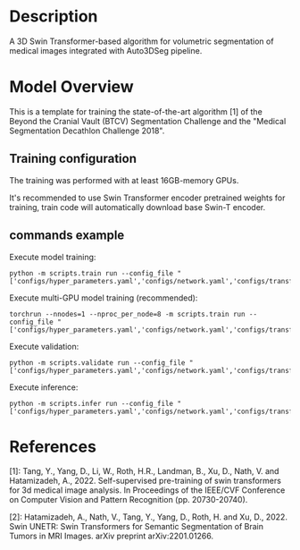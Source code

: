 # Description

A 3D Swin Transformer-based algorithm for volumetric segmentation of medical images integrated with Auto3DSeg pipeline.

# Model Overview

This is a template for training the state-of-the-art algorithm [1] of the Beyond the Cranial Vault (BTCV) Segmentation Challenge and the "Medical Segmentation Decathlon Challenge 2018".

## Training configuration

The training was performed with at least 16GB-memory GPUs.

It's recommended to use Swin Transformer encoder pretrained weights for training, train code will automatically download base Swin-T encoder.

## commands example

Execute model training:

```
python -m scripts.train run --config_file "['configs/hyper_parameters.yaml','configs/network.yaml','configs/transforms_train.yaml','configs/transforms_validate.yaml','configs/transforms_infer.yaml']"
```

Execute multi-GPU model training (recommended):

```
torchrun --nnodes=1 --nproc_per_node=8 -m scripts.train run --config_file "['configs/hyper_parameters.yaml','configs/network.yaml','configs/transforms_train.yaml','configs/transforms_validate.yaml','configs/transforms_infer.yaml']"
```

Execute validation:

```
python -m scripts.validate run --config_file "['configs/hyper_parameters.yaml','configs/network.yaml','configs/transforms_infer.yaml']"
```

Execute inference:

```
python -m scripts.infer run --config_file "['configs/hyper_parameters.yaml','configs/network.yaml','configs/transforms_infer.yaml']"
```

# References

[1]: Tang, Y., Yang, D., Li, W., Roth, H.R., Landman, B., Xu, D., Nath, V. and Hatamizadeh, A., 2022. Self-supervised pre-training of swin transformers for 3d medical image analysis. In Proceedings of the IEEE/CVF Conference on Computer Vision and Pattern Recognition (pp. 20730-20740).

[2]: Hatamizadeh, A., Nath, V., Tang, Y., Yang, D., Roth, H. and Xu, D., 2022. Swin UNETR: Swin Transformers for Semantic Segmentation of Brain Tumors in MRI Images. arXiv preprint arXiv:2201.01266.
